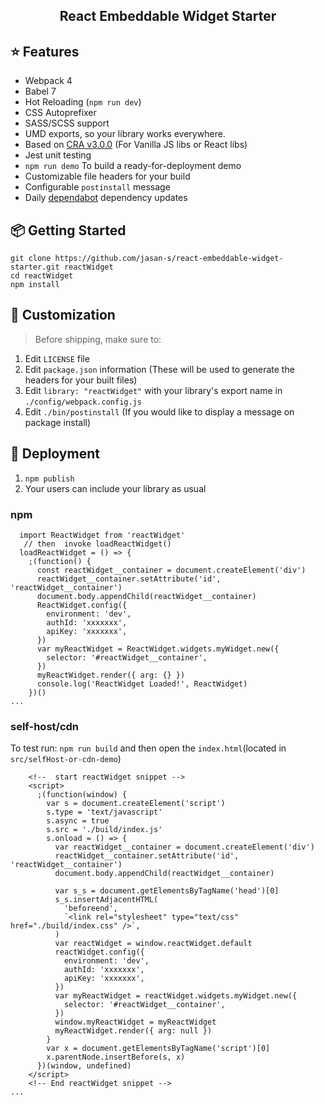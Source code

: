  <div align="center">
  <h2>React Embeddable Widget Starter</h2>

</div>

## ⭐️ Features

- Webpack 4
- Babel 7
- Hot Reloading (`npm run dev`)
- CSS Autoprefixer
- SASS/SCSS support
- UMD exports, so your library works everywhere.
- Based on [CRA v3.0.0](https://github.com/facebook/create-react-app/releases/tag/v3.0.0) (For Vanilla JS libs or React libs)
- Jest unit testing
- `npm run demo` To build a ready-for-deployment demo
- Customizable file headers for your build
- Configurable `postinstall` message
- Daily [dependabot](https://dependabot.com) dependency updates

## 📦 Getting Started

```
git clone https://github.com/jasan-s/react-embeddable-widget-starter.git reactWidget
cd reactWidget
npm install
```

## 💎 Customization

> Before shipping, make sure to:

1. Edit `LICENSE` file
2. Edit `package.json` information (These will be used to generate the headers for your built files)
3. Edit `library: "reactWidget"` with your library's export name in `./config/webpack.config.js`
4. Edit `./bin/postinstall` (If you would like to display a message on package install)

## 🚀 Deployment

1. `npm publish`
2. Your users can include your library as usual

### npm

```
  import ReactWidget from 'reactWidget'
   // then  invoke loadReactWidget()
  loadReactWidget = () => {
    ;(function() {
      const reactWidget__container = document.createElement('div')
      reactWidget__container.setAttribute('id', 'reactWidget__container')
      document.body.appendChild(reactWidget__container)
      ReactWidget.config({
        environment: 'dev',
        authId: 'xxxxxxx',
        apiKey: 'xxxxxxx',
      })
      var myReactWidget = ReactWidget.widgets.myWidget.new({
        selector: '#reactWidget__container',
      })
      myReactWidget.render({ arg: {} })
      console.log('ReactWidget Loaded!', ReactWidget)
    })()
...
```

### self-host/cdn

To test run: `npm run build` and then open the `index.html`(located in `src/selfHost-or-cdn-demo`)

```
    <!--  start reactWidget snippet -->
    <script>
      ;(function(window) {
        var s = document.createElement('script')
        s.type = 'text/javascript'
        s.async = true
        s.src = './build/index.js'
        s.onload = () => {
          var reactWidget__container = document.createElement('div')
          reactWidget__container.setAttribute('id', 'reactWidget__container')
          document.body.appendChild(reactWidget__container)

          var s_s = document.getElementsByTagName('head')[0]
          s_s.insertAdjacentHTML(
            'beforeend',
            `<link rel="stylesheet" type="text/css" href="./build/index.css" />`,
          )
          var reactWidget = window.reactWidget.default
          reactWidget.config({
            environment: 'dev',
            authId: 'xxxxxxx',
            apiKey: 'xxxxxxx',
          })
          var myReactWidget = reactWidget.widgets.myWidget.new({
            selector: '#reactWidget__container',
          })
          window.myReactWidget = myReactWidget
          myReactWidget.render({ arg: null })
        }
        var x = document.getElementsByTagName('script')[0]
        x.parentNode.insertBefore(s, x)
      })(window, undefined)
    </script>
    <!-- End reactWidget snippet -->
...
```
